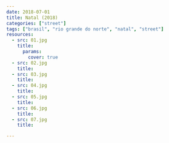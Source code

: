 ```yaml
---
date: 2018-07-01
title: Natal (2018)
categories: ["street"]
tags: ["brasil", "rio grande do norte", "natal", "street"]
resources:
  - src: 01.jpg
    title: 
      params:
        cover: true
  - src: 02.jpg
    title: 
  - src: 03.jpg
    title: 
  - src: 04.jpg
    title: 
  - src: 05.jpg
    title: 
  - src: 06.jpg
    title: 
  - src: 07.jpg
    title: 

---
```




